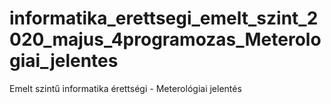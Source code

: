 # informatika_erettsegi_emelt_szint_2020_majus_4programozas_Meterologiai_jelentes
Emelt szintű informatika érettségi - Meterológiai jelentés

